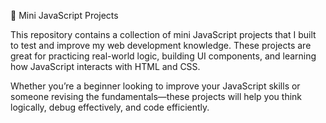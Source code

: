 🚀 Mini JavaScript Projects

This repository contains a collection of mini JavaScript projects that I built to test and improve my web development knowledge. These projects are great for practicing real-world logic, building UI components, and learning how JavaScript interacts with HTML and CSS.

Whether you’re a beginner looking to improve your JavaScript skills or someone revising the fundamentals—these projects will help you think logically, debug effectively, and code efficiently.
